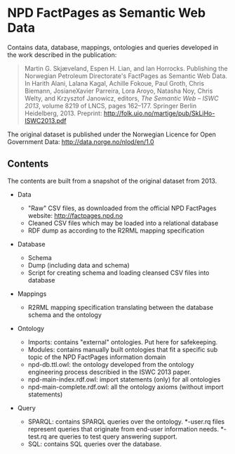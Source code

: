 # NPD FactPages as Semantic Web Data

Contains data, database, mappings, ontologies and queries developed in the work described in the publication:

> Martin G. Skjæveland, Espen H. Lian, and Ian Horrocks. Publishing the Norwegian Petroleum Directorate's FactPages as Semantic Web Data. In Harith Alani, Lalana Kagal, Achille Fokoue, Paul Groth, Chris Biemann, JosianeXavier Parreira, Lora Aroyo, Natasha Noy, Chris Welty, and Krzysztof Janowicz, editors, *The Semantic Web – ISWC 2013*, volume 8219 of LNCS, pages 162–177. Springer Berlin Heidelberg, 2013. Preprint: http://folk.uio.no/martige/pub/SkLiHo-ISWC2013.pdf

The original dataset is published under the Norwegian Licence for Open Government Data: http://data.norge.no/nlod/en/1.0

## Contents

The contents are built from a snapshot of the original dataset from 2013.

* Data
  * "Raw" CSV files, as downloaded from the official NPD FactPages website: http://factpages.npd.no
  * Cleaned CSV files which may be loaded into a relational database
  * RDF dump as according to the R2RML mapping specification

* Database
  * Schema
  * Dump (including data and schema)
  * Script for creating schema and loading cleansed CSV files into database

* Mappings
  * R2RML mapping specification translating between the database schema and the ontology

* Ontology
  * Imports: contains "external" ontologies. Put here for safekeeping.
  * Modules: contains manually built ontologies that fit a specific sub topic of the NPD FactPages information domain
  * npd-db.ttl.owl: the ontology developed from the ontology engineering process describied in the ISWC 2013 paper. 
  * npd-main-index.rdf.owl: import statements (only) for all ontologies
  * npd-main-complete.rdf.owl: all the ontology axioms (without import statements)

* Query
  * SPARQL: contains SPARQL queries over the ontology. *-user.rq files represent queries that originate from end-user information needs. *-test.rq are queries to test query answering support.
  * SQL: contains SQL queries over the database. 